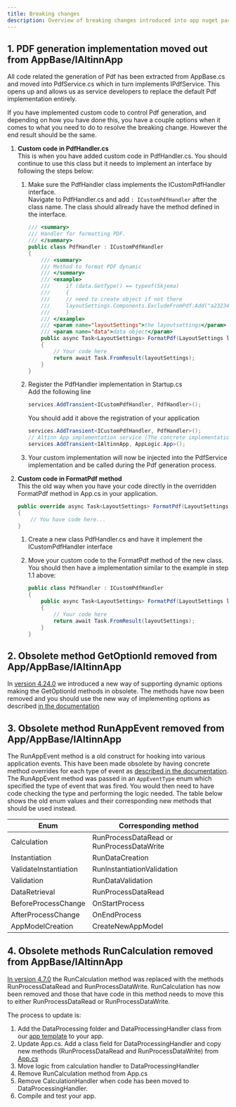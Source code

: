 ```yaml
---
title: Breaking changes
description: Overview of breaking changes introduced into app nuget packages in v5.0.0.
---
```


## 1. PDF generation implementation moved out from AppBase/IAltinnApp
All code related the generation of Pdf has been extracted from AppBase.cs and moved into PdfService.cs which in turn implements IPdfService. This opens up and allows us as service developers to replace the default Pdf implementation entirely.

If you have implemented custom code to control Pdf generation, and depending on how you have done this, you have a couple options when it comes to what you need to do to resolve the breaking change. However the end result should be the same.

1. **Custom code in PdfHandler.cs**  
   This is when you have added custom code in PdfHandler.cs. You should continue to use this class but it needs to implement an interface by following the steps below:

   1. Make sure the PdfHandler class implements the ICustomPdfHandler interface.  
    Navigate to PdfHandler.cs and add `: ICustomPdfHandler` after the class name. The class should allready have the method defined in the interface.

        ```csharp
        /// <summary>
        /// Handler for formatting PDF.
        /// </summary>
        public class PdfHandler : ICustomPdfHandler
        {
            /// <summary>
            /// Method to format PDF dynamic
            /// </summary>
            /// <example>
            ///     if (data.GetType() == typeof(Skjema)
            ///     {
            ///     // need to create object if not there
            ///     layoutSettings.Components.ExcludeFromPdf.Add("a23234234");
            ///     }
            /// </example>
            /// <param name="layoutSettings">the layoutsettings</param>
            /// <param name="data">data object</param>
            public async Task<LayoutSettings> FormatPdf(LayoutSettings layoutSettings, object data)
            {
                // Your code here
                return await Task.FromResult(layoutSettings);
            }
        }
        ```
    2. Register the PdfHandler implementation in Startup.cs  
        Add the following line
        ```csharp
        services.AddTransient<ICustomPdfHandler, PdfHandler>();
        ```
        You should add it above the registration of your application
        ```csharp
        services.AddTransient<ICustomPdfHandler, PdfHandler>();
        // Altinn App implementation service (The concrete implementation of logic from Application repository)
        services.AddTransient<IAltinnApp, AppLogic.App>();
        ```

    3. Your custom implementation will now be injected into the PdfService implementation and be called during the Pdf generation process.

2. **Custom code in FormatPdf method**  
  This the old way when you have your code directly in the overridden FormatPdf method in App.cs in your application.

    ```csharp
    public override async Task<LayoutSettings> FormatPdf(LayoutSettings layoutSettings, object data)
    {
        // You have code here...
    }
    ```
    1. Create a new class PdfHandler.cs and have it implement the ICustomPdfHandler interface
    2. Move your custom code to the FormatPdf method of the new class. You should then have a implementation similar to the example in step 1.1 above:

    
        ```csharp
        public class PdfHandler : ICustomPdfHandler
        {
            public async Task<LayoutSettings> FormatPdf(LayoutSettings layoutSettings, object data)
            {
                // Your code here
                return await Task.FromResult(layoutSettings);
            }
        }
        ```

## 2. Obsolete method GetOptionId removed from App/AppBase/IAltinnApp
In [version 4.24.0](../../v4/whats-new/_index.en.md) we introduced a new way of supporting dynamic options making the GetOptionId methods in obsolete. The methods have now been removed and you should use the new way of implementing options as described [in the documentation](../../../../../app/development/data/options/_index.en.md)

## 3. Obsolete method RunAppEvent removed from App/AppBase/IAltinnApp
The RunAppEvent method is a old construct for hooking into various application events. This have been made obsolete by having concrete method overrides for each type of event as [described in the documentation](../../../../../technology/architecture/components/application/construction/altinn-apps/app/app-backend/applogic-events/_index.md). The RunAppEvent method was passed in an `AppEventType` enum which specified the type of event that was fired. You would then need to have code checking the type and performing the logic needed. The table below shows the old enum values and their corresponding new methods that should be used instead.

| Enum                      |Corresponding method                       |
| ---                       | ---                                       |
| Calculation               | RunProcessDataRead or RunProcessDataWrite |
| Instantiation             | RunDataCreation                           |
| ValidateInstantiation     | RunInstantiationValidation                |
| Validation                | RunDataValidation                         |
| DataRetrieval             | RunProcessDataRead                        |
| BeforeProcessChange       | OnStartProcess                            |
| AfterProcessChange        | OnEndProcess                              |
| AppModelCreation          | CreateNewAppModel                         |

## 4. Obsolete methods RunCalculation removed from AppBase/IAltinnApp
[In version 4.7.0](../../../../../community/changelog/app-nuget/_index.en.md) the RunCalculation method was replaced with the methods RunProcessDataRead and RunProcessDataWrite. RunCalculation has now been removed and those that have code in this method needs to move this to either RunProcessDataRead or RunProcessDataWrite.

The process to update is:

1. Add the DataProcessing folder and DataProcessingHandler class from our [app template](https://github.com/Altinn/app-template-dotnet/blob/e600e19/src/App/logic/DataProcessing/DataProcessingHandler.cs) to your app.
2. Update App.cs. Add a class field for DataProcessingHandler and copy new methods (RunProcessDataRead and RunProcessDataWrite) from [App.cs](https://github.com/Altinn/app-template-dotnet/blob/e600e19/src/App/logic/App.cs)
3. Move logic from calculation handler to DataProcessingHandler
4. Remove RunCalculation method from App.cs
5. Remove CalculationHandler when code has been moved to DataProcessingHandler.
6. Compile and test your app. 
